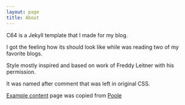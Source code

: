 ```yaml
---
layout: page
title: About
---
```


C64 is a Jekyll template that I made for my blog. 

I got the feeling how its should look like while was reading two of my favorite blogs. 

Style mostly inspired and based on work of Freddy Leitner with his permission. 

It was named after comment that was left in original CSS.

[Example content](/2016/01/02/example-content/) page was copied from [Poole](https://github.com/poole/poole/)